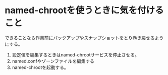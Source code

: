 # named-chrootを使うときに気を付けること

できることなら作業前にバックアップやスナップショットをとり巻き戻せるようにする。
1. 設定値を編集するときはnamed-chrootサービスを停止させる。  
2. named.confやゾーンファイルを編集する  
3. named-chrootを起動する。
